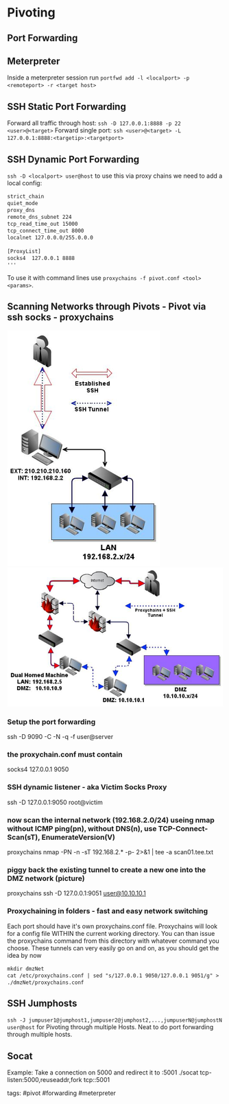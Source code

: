 # Pivoting

## Port Forwarding

## Meterpreter

Inside a meterpreter session run `portfwd add -l <localport> -p <remoteport> -r <target host>`

## SSH Static Port Forwarding

Forward all traffic through host:
 `ssh -D 127.0.0.1:8888 -p 22 <user>@<target>`
Forward single port:
 `ssh <user>@<target> -L 127.0.0.1:8888:<targetip>:<targetport>`

## SSH Dynamic Port Forwarding

`ssh -D <localport> user@host` to use this via proxy chains we need to add a local config:
```
strict_chain
quiet_mode
proxy_dns
remote_dns_subnet 224
tcp_read_time_out 15000
tcp_connect_time_out 8000
localnet 127.0.0.0/255.0.0.0

[ProxyList]
socks4  127.0.0.1 8888
'''
```
To use it with command lines use `proxychains -f pivot.conf <tool> <params>`.

## Scanning Networks through Pivots - Pivot via ssh socks - proxychains
![Pivoting through Networks-1](../pictures/pivot-via-ssh-socks1.jpg)
![Pivoting through Networks-2](../pictures/pivot-via-ssh-socks2.jpg)

### Setup the port forwarding
ssh -D 9090 -C -N -q -f user@server

### the proxychain.conf must contain
socks4 127.0.0.1 9050

### SSH dynamic listener - aka Victim Socks Proxy
ssh -D 127.0.0.1:9050 root@victim

### now scan the internal network (192.168.2.0/24) useing nmap without ICMP ping(pn), without DNS(n), use TCP-Connect-Scan(sT), EnumerateVersion(V)
proxychains nmap -PN -n -sT 192.168.2.* -p- 2>&1 | tee -a scan01.tee.txt

### piggy back the existing tunnel to create a new one into the DMZ network (picture)
proxychains ssh -D 127.0.0.1:9051 user@10.10.10.1

### Proxychaining in folders - fast and easy network switching
Each port should have it's own proxychains.conf file. Proxychains will look for a config file
WITHIN the current working directory. You can than issue the proxychains command
from this directory with whatever command you choose. These tunnels can very easily go on and on,
as you should get the idea by now
```
mkdir dmzNet
cat /etc/proxychains.conf | sed "s/127.0.0.1 9050/127.0.0.1 9051/g" > ./dmzNet/proxychains.conf
```


## SSH Jumphosts

`ssh -J jumpuser1@jumphost1,jumpuser2@jumphost2,...,jumpuserN@jumphostN user@host` for Pivoting through multiple Hosts. Neat to do port forwarding through multiple hosts.


## Socat

Example: Take a connection on 5000 and redirect it to <target ip>:5001
./socat tcp-listen:5000,reuseaddr,fork tcp:<target ip>:5001


tags: #pivot #forwarding #meterpreter 
